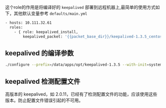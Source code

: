 
这个role的作用是将编译好的 `keepalived` 部署到远程机器上,最简单的使用方式如下，其他默认变量参考 `defaults/main.yml`


```bash
- hosts: 10.111.32.61
  roles:
    - { role: keepalived_install,
        keepalived_packet: '{{packet_base_dir}}/keepalived-1.3.5_centos7_bin.tgz' }
```


## keepalived 的编译参数
```bash
./configure --prefix=/data/apps/opt/keepalived-1.3.5 --with-init=systemd

```

## keepalived 检测配置文件
高版本的 keepalived，如 2.0.11，已经有了检测配置文件的功能，应该使用这些版本。防止配置文件错误引起的不可用。
